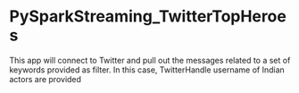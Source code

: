 # PySparkStreaming_TwitterTopHeroes
This app will connect to Twitter and pull out the messages related to a set of keywords provided as filter. In this case, TwitterHandle username of Indian actors are provided
